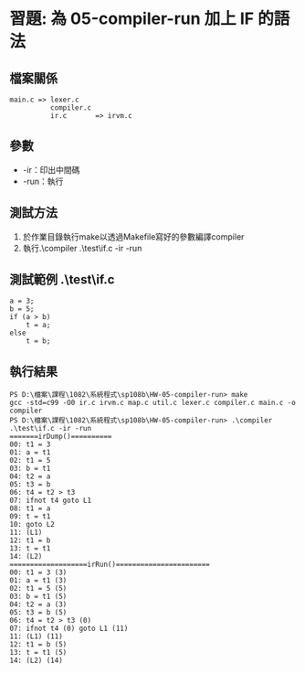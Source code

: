 # 習題: 為 05-compiler-run 加上 IF 的語法

## 檔案關係
```
main.c => lexer.c
          compiler.c
          ir.c       => irvm.c
```

## 參數
- -ir：印出中間碼
- -run：執行


## 測試方法
1. 於作業目錄執行make以透過Makefile寫好的參數編譯compiler
2. 執行.\compiler .\test\if.c -ir -run
## 測試範例 .\test\if.c
```
a = 3;
b = 5;
if (a > b)
    t = a;
else
    t = b;
```

## 執行結果
```
PS D:\檔案\課程\1082\系統程式\sp108b\HW-05-compiler-run> make
gcc -std=c99 -O0 ir.c irvm.c map.c util.c lexer.c compiler.c main.c -o compiler
PS D:\檔案\課程\1082\系統程式\sp108b\HW-05-compiler-run> .\compiler .\test\if.c -ir -run
=======irDump()==========
00: t1 = 3
01: a = t1
02: t1 = 5
03: b = t1
04: t2 = a
05: t3 = b
06: t4 = t2 > t3
07: ifnot t4 goto L1
08: t1 = a
09: t = t1
10: goto L2
11: (L1)
12: t1 = b
13: t = t1
14: (L2)
===================irRun()=======================
00: t1 = 3 (3)
01: a = t1 (3)
02: t1 = 5 (5)
03: b = t1 (5)
04: t2 = a (3)
05: t3 = b (5)
06: t4 = t2 > t3 (0)
07: ifnot t4 (0) goto L1 (11)
11: (L1) (11)
12: t1 = b (5)
13: t = t1 (5)
14: (L2) (14)
```
